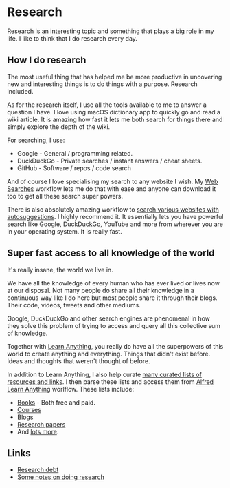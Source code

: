 # Research
Research is an interesting topic and something that plays a big role in my life. I like to think that I do research every day.

## How I do research
The most useful thing that has helped me be more productive in uncovering new and interesting things is to do things with a purpose. Research included.

As for the research itself, I use all the tools available to me to answer a question I have. I love using macOS dictionary app to quickly go and read a wiki article. It is amazing how fast it lets me both search for things there and simply explore the depth of the wiki.

For searching, I use:
- Google - General / programming related.
- DuckDuckGo - Private searches / instant answers / cheat sheets.
- GitHub - Software / repos / code search

And of course I love specialising my search to any website I wish. My [Web Searches](https://github.com/nikitavoloboev/alfred-web-searches) workflow lets me do that with ease and anyone can download it too to get all these search super powers.

There is also absolutely amazing workflow to [search various websites with autosuggestions](https://github.com/deanishe/alfred-searchio). I highly recommend it. It essentially lets you have powerful search like Google, DuckDuckGo, YouTube and more from wherever you are in your operating system. It is really fast.

## Super fast access to all knowledge of the world
It's really insane, the world we live in.

We have all the knowledge of every human who has ever lived or lives now at our disposal. Not many people do share all their knowledge in a continuous way like I do here but most people share it through their blogs. Their code, videos, tweets and other mediums.

Google, DuckDuckGo and other search engines are phenomenal in how they solve this problem of trying to access and query all this collective sum of knowledge.

Together with [Learn Anything](https://learn-anything.xyz/), you really do have all the superpowers of this world to create anything and everything. Things that didn't exist before. Ideas and thoughts that weren't thought of before.

In addition to Learn Anything, I also help curate [many curated lists of resources and links](https://github.com/learn-anything/curated-lists#curated-lists). I then parse these lists and access them from [Alfred Learn Anything](https://github.com/nikitavoloboev/alfred-learn-anything) worlflow. These lists include:
- [Books](https://github.com/learn-anything/books#interesting-books-) - Both free and paid.
- [Courses](https://github.com/learn-anything/courses#interesting-courses-)
- [Blogs](https://github.com/learn-anything/blogs#interesting-blogs-)
- [Research papers](https://github.com/learn-anything/research-papers#interesting-research-papers-)
- And [lots more](https://github.com/learn-anything/curated-lists#curated-lists).

## Links
- [Research debt](https://distill.pub/2017/research-debt/)
- [Some notes on doing research](https://www.reddit.com/r/MachineLearning/comments/73n9pm/d_confession_as_an_ai_researcher_seeking_advice/dnrsmh9/ "permalink")